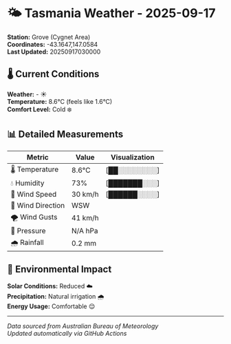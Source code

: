 # 🌤️ Tasmania Weather - 2025-09-17

**Station:** Grove (Cygnet Area)  
**Coordinates:** -43.1647,147.0584  
**Last Updated:** 20250917030000

## 🌡️ Current Conditions

**Weather:** - ☀️  
**Temperature:** 8.6°C (feels like 1.6°C)  
**Comfort Level:** Cold ❄️

## 📊 Detailed Measurements

| Metric | Value | Visualization |
|--------|-------|---------------|
| 🌡️ Temperature | 8.6°C | [██░░░░░░░░] |
| 💧 Humidity | 73% | [███████░░░] |
| 💨 Wind Speed | 30 km/h | [██████░░░░] |
| 🧭 Wind Direction | WSW | |
| 🌪️ Wind Gusts | 41 km/h | |
| 🔽 Pressure | N/A hPa | |
| 🌧️ Rainfall | 0.2 mm | |

## 🌱 Environmental Impact

**Solar Conditions:** Reduced ☁️  
**Precipitation:** Natural irrigation 🌧️  
**Energy Usage:** Comfortable 😌

---
*Data sourced from Australian Bureau of Meteorology*  
*Updated automatically via GitHub Actions*
